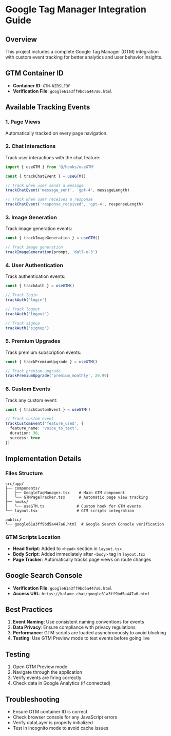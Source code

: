 # Google Tag Manager Integration Guide

## Overview
This project includes a complete Google Tag Manager (GTM) integration with custom event tracking for better analytics and user behavior insights.

## GTM Container ID
- **Container ID**: `GTM-NZRSLF3P`
- **Verification File**: `google61a3ff9bd5a447a6.html`

## Available Tracking Events

### 1. Page Views
Automatically tracked on every page navigation.

### 2. Chat Interactions
Track user interactions with the chat feature:

```typescript
import { useGTM } from '@/hooks/useGTM'

const { trackChatEvent } = useGTM()

// Track when user sends a message
trackChatEvent('message_sent', 'gpt-4', messageLength)

// Track when user receives a response
trackChatEvent('response_received', 'gpt-4', responseLength)
```

### 3. Image Generation
Track image generation events:

```typescript
const { trackImageGeneration } = useGTM()

// Track image generation
trackImageGeneration(prompt, 'dall-e-3')
```

### 4. User Authentication
Track authentication events:

```typescript
const { trackAuth } = useGTM()

// Track login
trackAuth('login')

// Track logout
trackAuth('logout')

// Track signup
trackAuth('signup')
```

### 5. Premium Upgrades
Track premium subscription events:

```typescript
const { trackPremiumUpgrade } = useGTM()

// Track premium upgrade
trackPremiumUpgrade('premium_monthly', 29.99)
```

### 6. Custom Events
Track any custom event:

```typescript
const { trackCustomEvent } = useGTM()

// Track custom event
trackCustomEvent('feature_used', {
  feature_name: 'voice_to_text',
  duration: 30,
  success: true
})
```

## Implementation Details

### Files Structure
```
src/app/
├── components/
│   ├── GoogleTagManager.tsx    # Main GTM component
│   └── GTMPageTracker.tsx      # Automatic page view tracking
├── hooks/
│   └── useGTM.ts              # Custom hook for GTM events
└── layout.tsx                 # GTM scripts integration

public/
└── google61a3ff9bd5a447a6.html  # Google Search Console verification
```

### GTM Scripts Location
- **Head Script**: Added to `<head>` section in `layout.tsx`
- **Body Script**: Added immediately after `<body>` tag in `layout.tsx`
- **Page Tracker**: Automatically tracks page views on route changes

## Google Search Console
- **Verification File**: `google61a3ff9bd5a447a6.html`
- **Access URL**: `https://kalame.chat/google61a3ff9bd5a447a6.html`

## Best Practices

1. **Event Naming**: Use consistent naming conventions for events
2. **Data Privacy**: Ensure compliance with privacy regulations
3. **Performance**: GTM scripts are loaded asynchronously to avoid blocking
4. **Testing**: Use GTM Preview mode to test events before going live

## Testing
1. Open GTM Preview mode
2. Navigate through the application
3. Verify events are firing correctly
4. Check data in Google Analytics (if connected)

## Troubleshooting
- Ensure GTM container ID is correct
- Check browser console for any JavaScript errors
- Verify dataLayer is properly initialized
- Test in incognito mode to avoid cache issues
